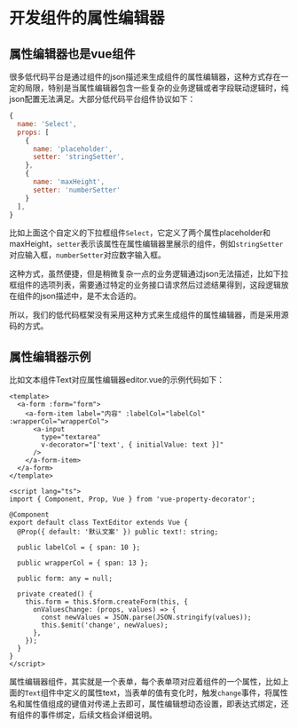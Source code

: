 # 开发组件的属性编辑器

## 属性编辑器也是vue组件

很多低代码平台是通过组件的json描述来生成组件的属性编辑器，这种方式存在一定的局限，特别是当属性编辑器包含一些复杂的业务逻辑或者字段联动逻辑时，纯json配置无法满足。大部分低代码平台组件协议如下：

```js
{
  name: 'Select',
  props: [
    {
      name: 'placeholder',
      setter: 'stringSetter',
    },
    {
      name: 'maxHeight',
      setter: 'numberSetter'
    }
  ],
}

```
比如上面这个自定义的下拉框组件`Select`，它定义了两个属性placeholder和maxHeight，`setter`表示该属性在属性编辑器里展示的组件，例如`stringSetter`对应输入框，`numberSetter`对应数字输入框。

这种方式，虽然便捷，但是稍微复杂一点的业务逻辑通过json无法描述，比如下拉框组件的选项列表，需要通过特定的业务接口请求然后过滤结果得到，这段逻辑放在组件的json描述中，是不太合适的。

所以，我们的低代码框架没有采用这种方式来生成组件的属性编辑器，而是采用源码的方式。

## 属性编辑器示例


比如文本组件Text对应属性编辑器editor.vue的示例代码如下：

```vue
<template>
  <a-form :form="form">
    <a-form-item label="内容" :labelCol="labelCol" :wrapperCol="wrapperCol">
      <a-input
        type="textarea"
        v-decorator="['text', { initialValue: text }]"
      />
    </a-form-item>
  </a-form>
</template>

<script lang="ts">
import { Component, Prop, Vue } from 'vue-property-decorator';

@Component
export default class TextEditor extends Vue {
  @Prop({ default: '默认文案' }) public text!: string;

  public labelCol = { span: 10 };

  public wrapperCol = { span: 13 };

  public form: any = null;

  private created() {
    this.form = this.$form.createForm(this, {
      onValuesChange: (props, values) => {
        const newValues = JSON.parse(JSON.stringify(values));
        this.$emit('change', newValues);
      },
    });
  }
}
</script>
```

属性编辑器组件，其实就是一个表单，每个表单项对应着组件的一个属性，比如上面的`Text`组件中定义的属性text，当表单的值有变化时，触发`change`事件，将属性名和属性值组成的键值对传递上去即可，属性编辑想动态设置，即表达式绑定，还有组件的事件绑定，后续文档会详细说明。

